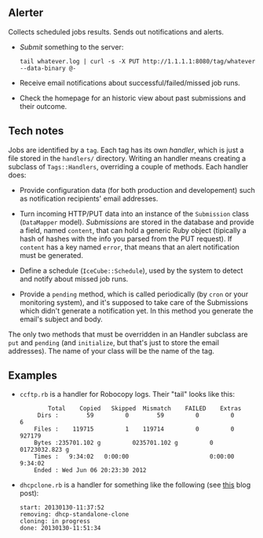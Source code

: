 Alerter
-------

Collects scheduled jobs results. Sends out notifications and alerts.

  - *Submit* something to the server:

        tail whatever.log | curl -s -X PUT http://1.1.1.1:8080/tag/whatever --data-binary @-

  - Receive email notifications about successful/failed/missed job runs.

  - Check the homepage for an historic view about past submissions and their outcome.

Tech notes
----------

Jobs are identified by a `tag`.
Each tag has its own *handler*, which is just a file stored in the `handlers/` directory.
Writing an handler means creating a subclass of `Tags::Handlers`, overriding a couple of methods.
Each handler does:

  - Provide configuration data (for both production and developement) such as notification recipients' email addresses.
  
  - Turn incoming HTTP/PUT data into an instance of the `Submission` class (`DataMapper` model). *Submissions* are stored in the database and provide a field, named `content`, that can hold a generic Ruby object (tipically a hash of hashes with the info you parsed from the PUT request). If `content` has a key named `error`, that means that an alert notification must be generated.

  - Define a schedule (`IceCube::Schedule`), used by the system to detect and notify about missed job runs.

  - Provide a `pending` method, which is called periodically (by `cron` or your monitoring system), and it's supposed to take care of the Submissions which didn't generate a notification yet. In this method you generate the email's subject and body.

The only two methods that must be overridden in an Handler subclass are `put` and `pending` (and `initialize`, but that's just to store the email addresses). The name of your class will be the name of the tag.

Examples
--------

  - `ccftp.rb` is a handler for Robocopy logs. Their "tail" looks like this:

        		Total    Copied   Skipped  Mismatch    FAILED    Extras
             Dirs :        59         0        59         0         0         6
            Files :    119715         1    119714         0         0    927179
            Bytes :235701.102 g         0235701.102 g         0         01723032.823 g
            Times :   9:34:02   0:00:00                       0:00:00   9:34:02
            Ended : Wed Jun 06 20:23:30 2012

  - `dhcpclone.rb` is a handler for something like the following (see [this](http://www.108.bz/posts/it/vm-cloning-powershell-script/) blog post):

        start: 20130130-11:37:52
        removing: dhcp-standalone-clone
        cloning: in progress
        done: 20130130-11:51:34

